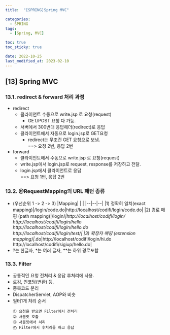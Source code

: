 ```yaml
---
title:  "[SPRING]Spring MVC"

categories:
  - SPRING
tags:
  - [Spring, MVC]

toc: true
toc_sticky: true

date: 2022-10-25
last_modified_at: 2023-02-10
---
```

[13] Spring MVC
---
### 13.1. redirect & forward 처리 과정
- redirect
  - 클라이언트 수동으로 write.jsp 로 요청(request)
    - GET/POST 요청 다 가능.
  - 서버에서 300번대 응답헤더(redirect)로 응답
  - 클라이언트에서 자동으로 login.jsp로 GET요청
    - redirect는 무조건 GET 요청으로 보냄.<br>==> 요청 2번, 응답 2번
- forward
  - 클라이언트에서 수동으로 write.jsp 로 요청(request)
  - write.jsp에서 login.jsp로   request, response를 저장하고 전달.
  - login.jsp에서 클라이언트로 응답<br>==> 요청 1번, 응답 2번 

### 13.2. @RequestMapping의 URL 패턴 종류

- (우선순위 1 -> 2 -> 3)
  |Mapping| | |
  |--|--|--|
  |1) 정확히 일치(exact mapping)|/login/code.do|http://localhost/codifi/login/code.do|
  |2) 경로 매핑 (path mapping)|/login/*|http://localhost/codifi/login/<br>http://localhost/codifi/login/hello<br>http://localhost/codifi/login/hello.do<br>http://localhost/codifi/login/test/|
  |3) 확장자 매핑 (extension mapping)|*.do|http://localhost/codifi/login/hi.do<br>http://localhost/codifi/sigiup/hello.do|
- ?는 한글자, *는 여러 글자, **는 하위 경로포함

### 13.3. Filter
- 공통적인 요청 전처리 & 응답 후처리에 사용.
- 로깅, 인코딩(변환) 등.
- 중복코드 분리
- DispatcherServlet, AOP와 비슷 
- 필터1개 처리 순서
  ```
  ⓵ 요청을 받으면 Filter에서 전처리 
  ⓶ 서블릿 호출 
  ⓷ 서블릿에서 처리 
  ⓸ Filter에서 후처리를 하고 응답
  ```